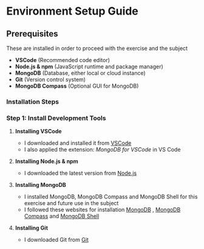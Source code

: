 # Environment Setup Guide

## Prerequisites
These are installed in order to proceed with the exercise and the subject

- **VSCode** (Recommended code editor)
- **Node.js & npm** (JavaScript runtime and package manager)
- **MongoDB** (Database, either local or cloud instance)
- **Git** (Version control system)
- **MongoDB Compass** (Optional GUI for MongoDB)

### Installation Steps

### Step 1: Install Development Tools
1. **Installing VSCode**
    - I downloaded and installed it from [VSCode](https://code.visualstudio.com/)
    - I also applied the extension: *MongoDB for VSCode* in VS Code

2. **Installing Node.js & npm**
    - I downloaded the latest version from [Node.js](https://nodejs.org/)

3. **Installing MongoDB**
    - I installed MongoDB, MongoDB Compass and MongoDB Shell for this exercise and future use in the subject
    - I followed these websites for installation [MongoDB](https://www.mongodb.com/docs/manual/administration/install-community/) , [MongoDB Compass](https://www.mongodb.com/products/compass) and [MongoDB Shell](https://www.mongodb.com/try/download/shell)
      
4. **Installing Git**
    - I downloaded Git from [Git](https://git-scm.com/) 